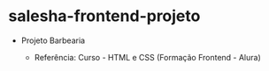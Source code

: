 # salesha-frontend-projeto

- Projeto Barbearia
  
    - Referência: Curso - HTML e CSS (Formação Frontend - Alura)
